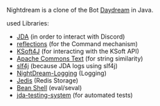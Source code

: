 Nightdream is a clone of the Bot [Daydream](https://gitlab.com/botstudio/daydream/) in Java.

used Libraries:
* [JDA](https://github.com/DV8FromTheWorld/JDA/) (in order to interact with Discord)
* [reflections](https://code.google.com/archive/p/reflections/) (for the Command mechanism)
* [KSoft4J](http://github.com/kSoft-Si/KSoft4J/) (for interacting with the KSoft API)
* [Apache Commons Text](https://github.com/apache/commons-text) (for string similarity)
* [slf4j](https://github.com/qos-ch/slf4j/) (because JDA logs using slf4j)
* [NightDream-Logging](https://github.com/JDiscordBots/NightDream-Logging) (Logging)
* [Jedis](https://github.com/xetorthio/jedis) (Redis Storage)
* [Bean Shell](https://github.com/beanshell/beanshell) (eval/seval)
* [jda-testing-system](https://github.com/JDiscordBots/jda-testing-system) (for automated tests)
